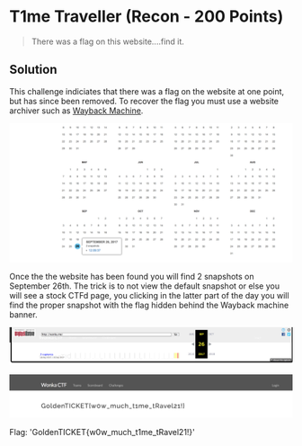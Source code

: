 # T1me Traveller (Recon - 200 Points)

> There was a flag on this website....find it.

Solution
--------

This challenge indiciates that there was a flag on the website at one point, but has since been removed. To recover the flag you must use a website archiver such as [Wayback Machine](https://archive.org/web/).


![](./waybackmachine_calendar.png)

Once the the website has been found you will find 2 snapshots on September 26th. The trick is to not view the default snapshot or else you will see a stock CTFd page, you clicking in the latter part of the day you will find the proper snapshot with the flag hidden behind the Wayback machine banner.

![](./banner.png)

![](./flag.png)

Flag: 'GoldenTICKET{w0w_much_t1me_tRavel21!}'

